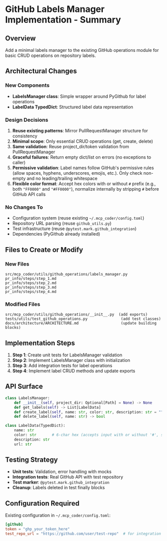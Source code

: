 # GitHub Labels Manager Implementation - Summary

## Overview
Add a minimal labels manager to the existing GitHub operations module for basic CRUD operations on repository labels.

## Architectural Changes

### New Components
- **LabelsManager class**: Simple wrapper around PyGithub for label operations
- **LabelData TypedDict**: Structured label data representation

### Design Decisions
1. **Reuse existing patterns**: Mirror PullRequestManager structure for consistency
2. **Minimal scope**: Only essential CRUD operations (get, create, delete)
3. **Same validation**: Reuse project_dir/token validation from PullRequestManager
4. **Graceful failures**: Return empty dict/list on errors (no exceptions to caller)
5. **Permissive validation**: Label names follow GitHub's permissive rules (allow spaces, hyphens, underscores, emojis, etc.). Only check non-empty and no leading/trailing whitespace
6. **Flexible color format**: Accept hex colors with or without `#` prefix (e.g., both `"FF0000"` and `"#FF0000"`), normalize internally by stripping `#` before GitHub API calls

### No Changes To
- Configuration system (reuse existing `~/.mcp_coder/config.toml`)
- Repository URL parsing (reuse `github_utils.py`)
- Test infrastructure (reuse `@pytest.mark.github_integration`)
- Dependencies (PyGithub already installed)

## Files to Create or Modify

### New Files
```
src/mcp_coder/utils/github_operations/labels_manager.py
pr_info/steps/step_1.md
pr_info/steps/step_2.md
pr_info/steps/step_3.md
pr_info/steps/step_4.md
```

### Modified Files
```
src/mcp_coder/utils/github_operations/__init__.py  (add exports)
tests/utils/test_github_operations.py               (add test classes)
docs/architecture/ARCHITECTURE.md                   (update building blocks)
```

## Implementation Steps

1. **Step 1**: Create unit tests for LabelsManager validation
2. **Step 2**: Implement LabelsManager class with initialization
3. **Step 3**: Add integration tests for label operations
4. **Step 4**: Implement label CRUD methods and update exports

## API Surface

```python
class LabelsManager:
    def __init__(self, project_dir: Optional[Path] = None) -> None
    def get_labels(self) -> List[LabelData]
    def create_label(self, name: str, color: str, description: str = "") -> LabelData
    def delete_label(self, name: str) -> bool

class LabelData(TypedDict):
    name: str
    color: str       # 6-char hex (accepts input with or without '#', stored without '#')
    description: str
    url: str
```

## Testing Strategy

- **Unit tests**: Validation, error handling with mocks
- **Integration tests**: Real GitHub API with test repository
- **Test marker**: `@pytest.mark.github_integration`
- **Cleanup**: Labels deleted in test finally blocks

## Configuration Required

Existing configuration in `~/.mcp_coder/config.toml`:
```toml
[github]
token = "ghp_your_token_here"
test_repo_url = "https://github.com/user/test-repo"  # for integration tests
```
